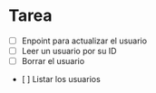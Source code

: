 # Tarea

* [ ] Enpoint para actualizar el usuario
* [ ] Leer un usuario por su ID
* [ ] Borrar el usuario
* [ ] Listar los usuarios
